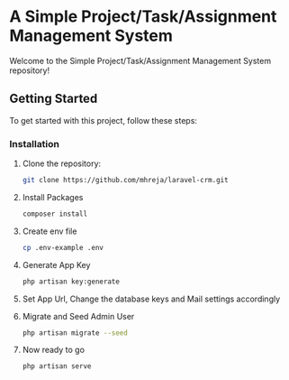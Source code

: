 # A Simple Project/Task/Assignment Management System

Welcome to the Simple Project/Task/Assignment Management System repository!

## Getting Started

To get started with this project, follow these steps:

### Installation

1. Clone the repository:

   ```bash
   git clone https://github.com/mhreja/laravel-crm.git

2. Install Packages
   ```bash
   composer install
3. Create env file
   ```bash
   cp .env-example .env
4. Generate App Key
   ```bash
   php artisan key:generate
5. Set App Url, Change the database keys and Mail settings accordingly
6. Migrate and Seed Admin User
   ```bash
   php artisan migrate --seed
7. Now ready to go
   ```bash
   php artisan serve
